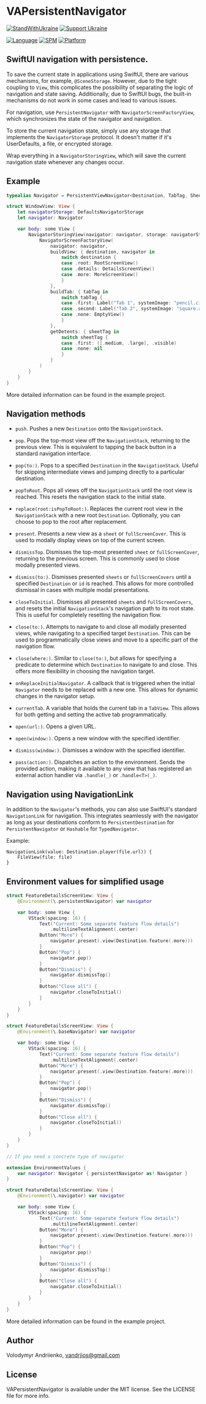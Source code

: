 # VAPersistentNavigator


[![StandWithUkraine](https://raw.githubusercontent.com/vshymanskyy/StandWithUkraine/main/badges/StandWithUkraine.svg)](https://github.com/vshymanskyy/StandWithUkraine/blob/main/docs/README.md)
[![Support Ukraine](https://img.shields.io/badge/Support-Ukraine-FFD500?style=flat&labelColor=005BBB)](https://opensource.fb.com/support-ukraine)


[![Language](https://img.shields.io/badge/language-Swift%206.0-orangered.svg?style=flat)](https://www.swift.org)
[![SPM](https://img.shields.io/badge/SPM-compatible-limegreen.svg?style=flat)](https://github.com/apple/swift-package-manager)
[![Platform](https://img.shields.io/badge/platform-iOS%20%7C%20watchOS%20%7C%20tvOS%20%7C%20macOS%20%7C%20macCatalyst-lightgray.svg?style=flat)](https://developer.apple.com/discover)


## SwiftUI navigation with persistence.


To save the current state in applications using SwiftUI, there are various mechanisms, for example, `@SceneStorage`. However, due to the tight coupling to `View`, this complicates the possibility of separating the logic of navigation and state saving. Additionally, due to SwiftUI bugs, the built-in mechanisms do not work in some cases and lead to various issues.


For navigation, use `PersistentNavigator` with `NavigatorScreenFactoryView`, which synchronizes the state of the navigator and navigation.


To store the current navigation state, simply use any storage that implements the `NavigatorStorage` protocol. It doesn't matter if it's UserDefaults, a file, or encrypted storage. 


Wrap everything in a `NavigatorStoringView`, which will save the current navigation state whenever any changes occur.


## Example


```swift
typealias Navigator = PersistentViewNavigator<Destination, TabTag, SheetTag>

struct WindowView: View {
    let navigatorStorage: DefaultsNavigatorStorage
    let navigator: Navigator

    var body: some View {
        NavigatorStoringView(navigator: navigator, storage: navigatorStorage) {
            NavigatorScreenFactoryView(
                navigator: navigator, 
                buildView: { destination, navigator in
                    switch destination {
                    case .root: RootScreenView()
                    case .details: DetailsScreenView()
                    case .more: MoreScreenView()
                    }
                },
                buildTab: { tabTag in
                    switch tabTag {
                    case .first: Label("Tab 1", systemImage: "pencil.circle")
                    case .second: Label("Tab 2", systemImage: "square.and.pencil.circle")
                    case .none: EmptyView()
                    }
                },
                getDetents: { sheetTag in
                    switch sheetTag {
                    case .first: ([.medium, .large], .visible)
                    case .none: nil
                    }
                }
            )
        }
    }
}
```


More detailed information can be found in the example project.


## Navigation methods


- `push`. Pushes a new `Destination` onto the `NavigationStack`.


- `pop`. Pops the top-most view off the `NavigationStack`, returning to the previous view. This is equivalent to tapping the back button in a standard navigation interface.


- `pop(to:)`. Pops to a specified `Destination` in the `NavigationStack`. Useful for skipping intermediate views and jumping directly to a particular destination.


- `popToRoot`. Pops all views off the `NavigationStack` until the root view is reached. This resets the navigation stack to the initial state.


- `replace(root:isPopToRoot:)`. Replaces the current root view in the `NavigationStack` with a new root `Destination`. Optionally, you can choose to pop to the root after replacement.


- `present`. Presents a new view as a `sheet` or `fullScreenCover`. This is used to modally display views on top of the current screen.


- `dismissTop`. Dismisses the top-most presented `sheet` or `fullScreenCover`, returning to the previous screen. This is commonly used to close modally presented views.


- `dismiss(to:)`. Dismisses presented `sheets` or `fullScreenCovers` until a specified `Destination` or `id` is reached. This allows for more controlled dismissal in cases with multiple modal presentations.


- `closeToInitial`. Dismisses all presented `sheets` and `fullScreenCovers`, and resets the initial `NavigationStack`'s navigation path to its root state. This is useful for completely resetting the navigation flow.


- `close(to:)`. Attempts to navigate to and close all modally presented views, while navigating to a specified target `Destination`. This can be used to programmatically close views and move to a specific part of the navigation flow.


- `close(where:)`. Similar to `close(to:)`, but allows for specifying a predicate to determine which `Destination` to navigate to and close. This offers more flexibility in choosing the navigation target.


- `onReplaceInitialNavigator`. A callback that is triggered when the initial `Navigator` needs to be replaced with a new one. This allows for dynamic changes in the navigator setup.


- `currentTab`. A variable that holds the current tab in a `TabView`. This allows for both getting and setting the active tab programmatically.


- `open(url:)`. Opens a given URL.


- `open(window:)`. Opens a new window with the specified identifier.


- `dismiss(window:)`. Dismisses a window with the specified identifier.


- `pass(action:)`. Dispatches an action to the environment. Sends the provided action, making it available to any view that has registered an external action handler via `.handle(_)` or `.handle<T>(_)`.


## Navigation using NavigationLink


In addition to the `Navigator`'s methods, you can also use SwiftUI's standard `NavigationLink` for navigation. This integrates seamlessly with the navigator as long as your destinations conform to `PersistentDestination` for `PersistentNavigator` or `Hashable` for `TypedNavigator`.


Example:


```
NavigationLink(value: Destination.player(file.url)) {
    FileView(file: file)
}
```


## Environment values for simplified usage


```swift
struct FeatureDetailsScreenView: View {
    @Environment(\.persistentNavigator) var navigator

    var body: some View {
        VStack(spacing: 16) {
            Text("Current: Some separate feature flow details")
                .multilineTextAlignment(.center)
            Button("More") {
                navigator.present(.view(Destination.feature(.more)))
            }
            Button("Pop") {
                navigator.pop()
            }
            Button("Dismiss") {
                navigator.dismissTop()
            }
            Button("Close all") {
                navigator.closeToInitial()
            }
        }
    }
}

struct FeatureDetailsScreenView: View {
    @Environment(\.baseNavigator) var navigator

    var body: some View {
        VStack(spacing: 16) {
            Text("Current: Some separate feature flow details")
                .multilineTextAlignment(.center)
            Button("More") {
                navigator.present(.view(Destination.feature(.more)))
            }
            Button("Pop") {
                navigator.pop()
            }
            Button("Dismiss") {
                navigator.dismissTop()
            }
            Button("Close all") {
                navigator.closeToInitial()
            }
        }
    }
}

// If you need a concrete type of navigator

extension EnvironmentValues {
    var navigator: Navigator { persistentNavigator as! Navigator }
}

struct FeatureDetailsScreenView: View {
    @Environment(\.navigator) var navigator

    var body: some View {
        VStack(spacing: 16) {
            Text("Current: Some separate feature flow details")
                .multilineTextAlignment(.center)
            Button("More") {
                navigator.present(.view(Destination.feature(.more)))
            }
            Button("Pop") {
                navigator.pop()
            }
            Button("Dismiss") {
                navigator.dismissTop()
            }
            Button("Close all") {
                navigator.closeToInitial()
            }
        }
    }
}
```


More detailed information can be found in the example project.


## Author


Volodymyr Andriienko, vandrjios@gmail.com


## License


VAPersistentNavigator is available under the MIT license. See the LICENSE file for more info.
